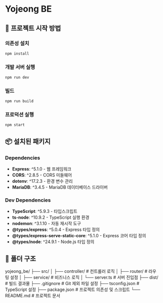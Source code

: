# Yojeong BE

## 🚀 프로젝트 시작 방법

### 의존성 설치

```bash
npm install
```

### 개발 서버 실행

```bash
npm run dev
```

### 빌드

```bash
npm run build
```

### 프로덕션 실행

```bash
npm start
```

## 📦 설치된 패키지

### Dependencies

- **Express**: ^5.1.0 - 웹 프레임워크
- **CORS**: ^2.8.5 - CORS 미들웨어
- **dotenv**: ^17.2.3 - 환경 변수 관리
- **MariaDB**: ^3.4.5 - MariaDB 데이터베이스 드라이버

### Dev Dependencies

- **TypeScript**: ^5.9.3 - 타입스크립트
- **ts-node**: ^10.9.2 - TypeScript 실행 환경
- **nodemon**: ^3.1.10 - 자동 재시작 도구
- **@types/express**: ^5.0.4 - Express 타입 정의
- **@types/express-serve-static-core**: ^5.1.0 - Express 코어 타입 정의
- **@types/node**: ^24.9.1 - Node.js 타입 정의

## 📁 폴더 구조

yojeong_be/
├── src/
│   ├── controller/      # 컨트롤러 로직
│   ├── router/          # 라우팅 설정
│   ├── service/         # 비즈니스 로직
│   └── server.ts        # 서버 진입점
├── dist/                # 빌드 결과물
├── .gitignore           # Git 제외 파일 설정
├── tsconfig.json        # TypeScript 설정
├── package.json         # 프로젝트 의존성 및 스크립트
└── README.md            # 프로젝트 문서